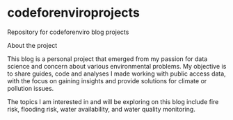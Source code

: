 # codeforenviroprojects
Repository for codeforenviro blog projects

About the project

This blog is a personal project that emerged  from my passion for data science and concern about various environmental problems. My objective is to share guides, code and analyses I made working with public access data, with the focus on gaining insights and provide solutions for climate or pollution issues.

The topics I am interested in and will be exploring on this blog include fire risk, flooding risk, water availability, and water quality monitoring.
